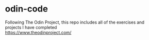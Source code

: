 # odin-code

Following The Odin Project, this repo includes all of the exercises and projects I have completed  
https://www.theodinproject.com/
